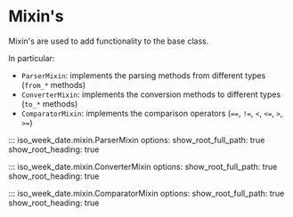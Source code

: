# Mixin's

Mixin's are used to add functionality to the base class.

In particular:

- `ParserMixin`: implements the parsing methods from different types (`from_*` methods)
- `ConverterMixin`: implements the conversion methods to different types (`to_*` methods)
- `ComparatorMixin`: implements the comparison operators (`==`, `!=`, `<`, `<=`, `>`, `>=`)

::: iso_week_date.mixin.ParserMixin
    options:
        show_root_full_path: true
        show_root_heading: true

::: iso_week_date.mixin.ConverterMixin
    options:
        show_root_full_path: true
        show_root_heading: true

::: iso_week_date.mixin.ComparatorMixin
    options:
        show_root_full_path: true
        show_root_heading: true
